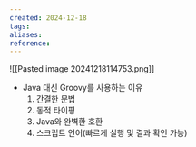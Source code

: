 ```yaml
---
created: 2024-12-18
tags: 
aliases: 
reference:
---
```


![[Pasted image 20241218114753.png]]

- Java 대신 Groovy를 사용하는 이유
	1. 간결한 문법
	2. 동적 타이핑
	3. Java와 완벽환 호환
	4. 스크립트 언어(빠르게 실행 및 결과 확인 가능)